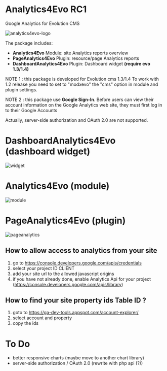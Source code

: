 # Analytics4Evo RC1
Google Analytics for Evolution CMS

![analytics4evo-logo](https://user-images.githubusercontent.com/7342798/34605431-e8a8a910-f20b-11e7-8cdc-786160c5e7fe.png)

The package includes:

* **Analytics4Evo** Module: site Analytics reports overview
* **PageAnalytics4Evo** Plugin: resource/page Analytics reports
* **DashboardAnalytics4Evo** Plugin: Dashboard widget **(require evo 1.3/1.4)**

NOTE 1 : this package is developed for Evolution cms 1.3/1.4
To work with 1.2 release you need to set to "modxevo" the "cms" option in module and plugin settings.

NOTE 2 : this package use **Google Sign-In**. 
Before users can view their account information on the Google Analytics web site, they must first log in to their Google Accounts

Actually, server-side authorization and OAuth 2.0 are not supported.

# DashboardAnalytics4Evo (dashboard widget)
![widget](https://user-images.githubusercontent.com/7342798/34579224-629bbd36-f188-11e7-8d9d-57c90b4aa110.png)

# Analytics4Evo (module)
![module](https://user-images.githubusercontent.com/7342798/34579228-64e4837a-f188-11e7-8717-3d8cf15d8f5c.png)

# PageAnalytics4Evo (plugin)
![pageanalytics](https://user-images.githubusercontent.com/7342798/34579232-67087d00-f188-11e7-92f9-e2d82d2926cd.png)

## How to allow access to analytics from your site

1) go to https://console.developers.google.com/apis/credentials
2) select your project ID CLIENT
3) add your site url to the allowed javascript origins
4) if you have not already done, enable Analytics Api for your project (https://console.developers.google.com/apis/library)

## How to find your site property **ids** Table ID ?

1) goto to https://ga-dev-tools.appspot.com/account-explorer/
2) select account and property
3) copy the ids

# To Do

* better responsive charts (maybe move to another chart library)
* server-side authorization / OAuth 2.0 (rewrite with php api (?))

